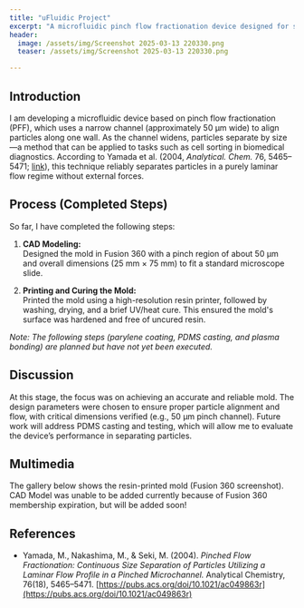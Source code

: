 ```yaml
---
title: "uFluidic Project"
excerpt: "A microfluidic pinch flow fractionation device designed for sorting small particles—currently at the mold printing and curing stage."
header:
  image: /assets/img/Screenshot 2025-03-13 220330.png
  teaser: /assets/img/Screenshot 2025-03-13 220330.png

---
```


## Introduction

I am developing a microfluidic device based on pinch flow fractionation (PFF), which uses a narrow channel (approximately 50 µm wide) to align particles along one wall. As the channel widens, particles separate by size—a method that can be applied to tasks such as cell sorting in biomedical diagnostics. According to Yamada et al. (2004, *Analytical. Chem.* 76, 5465–5471; [link](https://pubs.acs.org/doi/10.1021/ac049863r)), this technique reliably separates particles in a purely laminar flow regime without external forces.

## Process (Completed Steps)

So far, I have completed the following steps:
1. **CAD Modeling:**  
   Designed the mold in Fusion 360 with a pinch region of about 50 µm and overall dimensions (25 mm × 75 mm) to fit a standard microscope slide.

2. **Printing and Curing the Mold:**  
   Printed the mold using a high-resolution resin printer, followed by washing, drying, and a brief UV/heat cure. This ensured the mold's surface was hardened and free of uncured resin.

*Note: The following steps (parylene coating, PDMS casting, and plasma bonding) are planned but have not yet been executed.*

## Discussion

At this stage, the focus was on achieving an accurate and reliable mold. The design parameters were chosen to ensure proper particle alignment and flow, with critical dimensions verified (e.g., 50 µm pinch channel). Future work will address PDMS casting and testing, which will allow me to evaluate the device’s performance in separating particles.

## Multimedia

The gallery below shows the resin-printed mold (Fusion 360 screenshot). CAD Model was unable to be added currently because of Fusion 360 membership expiration, but will be added soon! 

## References

- Yamada, M., Nakashima, M., & Seki, M. (2004). *Pinched Flow Fractionation: Continuous Size Separation of Particles Utilizing a Laminar Flow Profile in a Pinched Microchannel.* Analytical Chemistry, 76(18), 5465–5471. [https://pubs.acs.org/doi/10.1021/ac049863r](https://pubs.acs.org/doi/10.1021/ac049863r)
